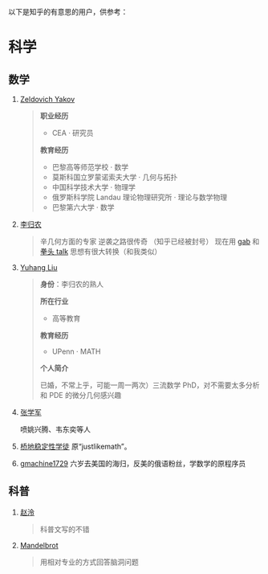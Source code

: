 以下是知乎的有意思的用户，供参考：

# 科学

## 数学

1. [Zeldovich Yakov](https://www.zhihu.com/people/an-de-lie-ze-man/answers/by_votes)

    > **职业经历**
    >
    > - CEA · 研究员
    >
    > **教育经历**
    >
    > - 巴黎高等师范学校 · 数学
    > - 莫斯科国立罗蒙诺索夫大学 · 几何与拓扑
    > - 中国科学技术大学 · 物理学
    > - 俄罗斯科学院 Landau 理论物理研究所 · 理论与数学物理
    > - 巴黎第六大学 · 数学

2. [李归农](https://www.zhihu.com/collection/288803880)

    > 辛几何方面的专家
    > 逆袭之路很传奇
    > （知乎已经被封号）
    > 现在用 [gab](https://gab.com/YHBKJ) 和 [拳头 talk](https://fistalk.com/yinlee1004)
    > 思想有很大转换（和我类似）

3. [Yuhang Liu](https://www.zhihu.com/people/yuhang-liu-34)

    > **身份**：李归农的熟人
    >
    > **所在行业**
    >
    > - 高等教育
    >
    > **教育经历**
    >
    > - UPenn · MATH
    >
    > **个人简介**
    >
    > 已婚，不常上乎，可能一周一两次）三流数学 PhD，对不需要太多分析和 PDE 的微分几何感兴趣

4. [张学军](https://www.zhihu.com/people/zhang_xuejun)

    喷姚兴腾、韦东奕等人

5. [桥地稳定性学徒 ​](https://www.zhihu.com/people/homology)
    原“justlikemath”。

6. [gmachine1729](https://www.zhihu.com/people/gmachine1729)
    六岁去美国的海归，反美的俄语粉丝，学数学的原程序员

## 科普

1. [赵泠](https://www.zhihu.com/people/MarryMea)

    > 科普文写的不错

2. [Mandelbrot](https://www.zhihu.com/people/mandelbrot-11)

    > 用相对专业的方式回答脑洞问题
